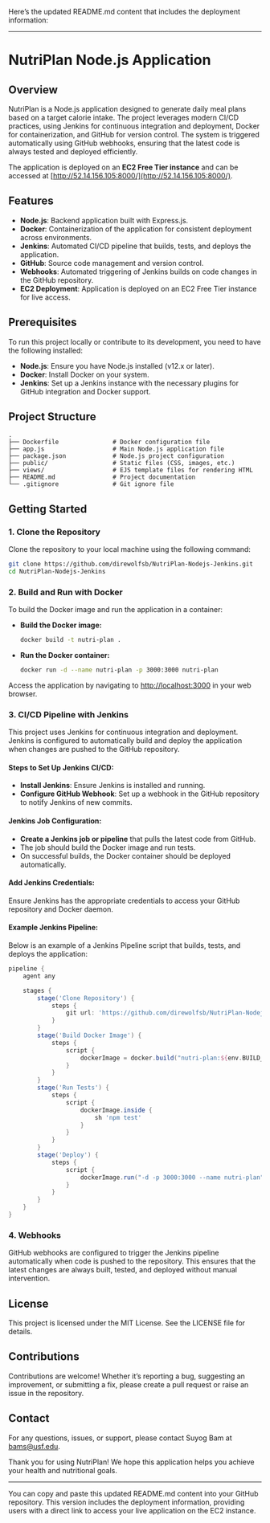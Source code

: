 Here’s the updated README.md content that includes the deployment information:

---

# NutriPlan Node.js Application

## Overview
NutriPlan is a Node.js application designed to generate daily meal plans based on a target calorie intake. The project leverages modern CI/CD practices, using Jenkins for continuous integration and deployment, Docker for containerization, and GitHub for version control. The system is triggered automatically using GitHub webhooks, ensuring that the latest code is always tested and deployed efficiently.

The application is deployed on an **EC2 Free Tier instance** and can be accessed at [http://52.14.156.105:8000/](http://52.14.156.105:8000/).

## Features
- **Node.js**: Backend application built with Express.js.
- **Docker**: Containerization of the application for consistent deployment across environments.
- **Jenkins**: Automated CI/CD pipeline that builds, tests, and deploys the application.
- **GitHub**: Source code management and version control.
- **Webhooks**: Automated triggering of Jenkins builds on code changes in the GitHub repository.
- **EC2 Deployment**: Application is deployed on an EC2 Free Tier instance for live access.

## Prerequisites
To run this project locally or contribute to its development, you need to have the following installed:
- **Node.js**: Ensure you have Node.js installed (v12.x or later).
- **Docker**: Install Docker on your system.
- **Jenkins**: Set up a Jenkins instance with the necessary plugins for GitHub integration and Docker support.

## Project Structure
```
.
├── Dockerfile               # Docker configuration file
├── app.js                   # Main Node.js application file
├── package.json             # Node.js project configuration
├── public/                  # Static files (CSS, images, etc.)
├── views/                   # EJS template files for rendering HTML
├── README.md                # Project documentation
└── .gitignore               # Git ignore file
```

## Getting Started

### 1. Clone the Repository
Clone the repository to your local machine using the following command:

```bash
git clone https://github.com/direwolfsb/NutriPlan-Nodejs-Jenkins.git
cd NutriPlan-Nodejs-Jenkins
```

### 2. Build and Run with Docker
To build the Docker image and run the application in a container:

- **Build the Docker image:**
  ```bash
  docker build -t nutri-plan .
  ```

- **Run the Docker container:**
  ```bash
  docker run -d --name nutri-plan -p 3000:3000 nutri-plan
  ```

Access the application by navigating to [http://localhost:3000](http://localhost:3000) in your web browser.

### 3. CI/CD Pipeline with Jenkins
This project uses Jenkins for continuous integration and deployment. Jenkins is configured to automatically build and deploy the application when changes are pushed to the GitHub repository.

#### Steps to Set Up Jenkins CI/CD:
- **Install Jenkins**: Ensure Jenkins is installed and running.
- **Configure GitHub Webhook**: Set up a webhook in the GitHub repository to notify Jenkins of new commits.

#### Jenkins Job Configuration:
- **Create a Jenkins job or pipeline** that pulls the latest code from GitHub.
- The job should build the Docker image and run tests.
- On successful builds, the Docker container should be deployed automatically.

#### Add Jenkins Credentials:
Ensure Jenkins has the appropriate credentials to access your GitHub repository and Docker daemon.

#### Example Jenkins Pipeline:
Below is an example of a Jenkins Pipeline script that builds, tests, and deploys the application:

```groovy
pipeline {
    agent any

    stages {
        stage('Clone Repository') {
            steps {
                git url: 'https://github.com/direwolfsb/NutriPlan-Nodejs-Jenkins.git', credentialsId: 'github-jenkins'
            }
        }
        stage('Build Docker Image') {
            steps {
                script {
                    dockerImage = docker.build("nutri-plan:${env.BUILD_ID}")
                }
            }
        }
        stage('Run Tests') {
            steps {
                script {
                    dockerImage.inside {
                        sh 'npm test'
                    }
                }
            }
        }
        stage('Deploy') {
            steps {
                script {
                    dockerImage.run("-d -p 3000:3000 --name nutri-plan")
                }
            }
        }
    }
}
```

### 4. Webhooks
GitHub webhooks are configured to trigger the Jenkins pipeline automatically when code is pushed to the repository. This ensures that the latest changes are always built, tested, and deployed without manual intervention.

## License
This project is licensed under the MIT License. See the LICENSE file for details.

## Contributions
Contributions are welcome! Whether it’s reporting a bug, suggesting an improvement, or submitting a fix, please create a pull request or raise an issue in the repository.

## Contact
For any questions, issues, or support, please contact Suyog Bam at bams@usf.edu.

Thank you for using NutriPlan! We hope this application helps you achieve your health and nutritional goals.

---

You can copy and paste this updated README.md content into your GitHub repository. This version includes the deployment information, providing users with a direct link to access your live application on the EC2 instance.
